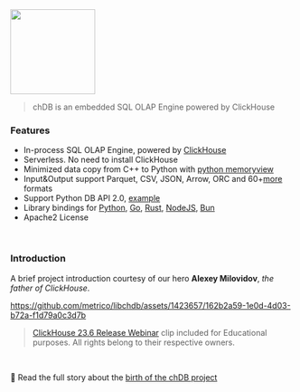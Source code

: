 <div align="left">
  <a href="https://chdb.io">
    <img src="https://github.com/chdb-io/chdb/raw/main/docs/_static/snake-chdb.png" height="150">
  </a>
</div>

> chDB is an embedded SQL OLAP Engine powered by ClickHouse

### Features
     
* In-process SQL OLAP Engine, powered by [ClickHouse](https://github.com/clickhouse/clickhouse)
* Serverless. No need to install ClickHouse
* Minimized data copy from C++ to Python with [python memoryview](https://docs.python.org/3/c-api/memoryview.html)
* Input&Output support Parquet, CSV, JSON, Arrow, ORC and 60+[more](https://clickhouse.com/docs/en/interfaces/formats) formats
* Support Python DB API 2.0, [example](examples/dbapi.py)
* Library bindings for [Python](https://github.com/chdb-io/chdb), [Go](https://github.com/chdb-io/chdb-go), [Rust](https://github.com/chdb-io/chdb-rust), [NodeJS](https://github.com/chdb-io/chdb-node), [Bun](https://github.com/chdb-io/chdb-bun)
* Apache2 License

<br>

  
### Introduction
A brief project introduction courtesy of our hero **Alexey Milovidov**, _the father of ClickHouse_.

https://github.com/metrico/libchdb/assets/1423657/162b2a59-1e0d-4d03-b72a-f1d79a0c3d7b

> [ClickHouse 23.6 Release Webinar](https://youtu.be/cuf_hYn7dqU?t=3059) clip included for Educational purposes. All rights belong to their respective owners.

<br> 

🔖 Read the full story about the [birth of the chDB project](https://auxten.com/the-birth-of-chdb/)
